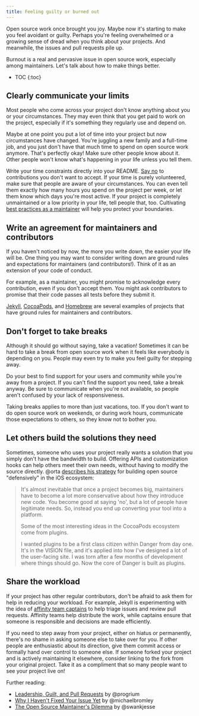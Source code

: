 ```yaml
---
title: Feeling guilty or burned out
---
```


Open source work once brought you joy. Maybe now it's starting to make you feel avoidant or guilty. Perhaps you're feeling overwhelmed or a growing sense of dread when you think about your projects. And meanwhile, the issues and pull requests pile up.

Burnout is a real and pervasive issue in open source work, especially among maintainers. Let's talk about how to make things better.

* TOC
{:toc}

## Clearly communicate your limits

Most people who come across your project don't know anything about you or your circumstances. They may even think that you get paid to work on the project, especially if it's something they regularly use and depend on.

Maybe at one point you put a lot of time into your project but now circumstances have changed. You're juggling a new family and a full-time job, and you just don't have that much time to spend on open source work anymore. That's perfectly okay! Make sure other people know about it. Other people won't know what's happening in your life unless you tell them.

Write your time constraints directly into your README. [Say no](contributions/) to contributions you don't want to accept. If your time is purely volunteered, make sure that people are aware of your circumstances. You can even tell them exactly how many hours you spend on the project per week, or let them know which days you're most active. If your project is completely unmaintained or a low priority in your life, tell people that, too. Cultivating [best practices as a maintainer](../../sustaining/best-practices/) will help you protect your boundaries.

## Write an agreement for maintainers and contributors

If you haven't noticed by now, the more you write down, the easier your life will be. One thing you may want to consider writing down are ground rules and expectations for maintainers (and contributors!). Think of it as an extension of your code of conduct.

For example, as a maintainer, you might promise to acknowledge every contribution, even if you don't accept them. You might ask contributors to promise that their code passes all tests before they submit it.

[Jekyll](https://github.com/jekyll/jekyll/tree/master/docs), [CocoaPods](https://github.com/CocoaPods/CocoaPods/wiki/Communication-&-Design-Rules), and [Homebrew](https://github.com/Homebrew/brew/blob/master/share/doc/homebrew/Maintainers-Avoiding-Burnout.md) are several examples of projects that have ground rules for maintainers and contributors.

## Don't forget to take breaks

Although it should go without saying, take a vacation! Sometimes it can be hard to take a break from open source work when it feels like everybody is depending on you. People may even try to make you feel guilty for stepping away.

Do your best to find support for your users and community while you're away from a project. If you can't find the support you need, take a break anyway. Be sure to communicate when you're not available, so people aren't confused by your lack of responsiveness.

Taking breaks applies to more than just vacations, too. If you don't want to do open source work on weekends, or during work hours, communicate those expectations to others, so they know not to bother you.

## Let others build the solutions they need

Sometimes, someone who uses your project really wants a solution that you simply don't have the bandwidth to build. Offering APIs and customization hooks can help others meet their own needs, without having to modify the source directly. @orta [describes his strategy](http://artsy.github.io/blog/2016/07/03/handling-big-projects/) for building open source "defensively" in the iOS ecosystem:

> It's almost inevitable that once a project becomes big, maintainers have to become a lot more conservative about how they introduce new code. You become good at saying 'no', but a lot of people have legitimate needs. So, instead you end up converting your tool into a platform.
>
> Some of the most interesting ideas in the CocoaPods ecosystem come from plugins.
>
> I wanted plugins to be a first class citizen within Danger from day one. It's in the VISION file, and it's applied into how I've designed a lot of the user-facing site. I was torn after a few months of development where things should go. Now the core of Danger is built as plugins.

## Share the workload

If your project has other regular contributors, don't be afraid to ask them for help in reducing your workload. For example, Jekyll is experimenting with the idea of [affinity team captains](https://github.com/jekyll/jekyll/pull/5273) to help triage issues and review pull requests. Affinity teams help distribute the work, while captains ensure that someone is responsible and decisions are made efficiently.

If you need to step away from your project, either on hiatus or permanently, there's no shame in asking someone else to take over for you. If other people are enthusiastic about its direction, give them commit access or formally hand over control to someone else. If someone forked your project and is actively maintaining it elsewhere, consider linking to the fork from your original project. Take it as a compliment that so many people want to see your project live on!

Further reading:

* [Leadership, Guilt, and Pull Requests](http://progrium.com/blog/2015/12/04/leadership-guilt-and-pull-requests/) by @progrium
* [Why I Haven't Fixed Your Issue Yet](https://archive.is/j8zAk) by @michaelbromley
* [The Open Source Maintainer's Dilemma](https://publicobject.com/2016/05/03/the-open-source-maintainers-dilemma/) by @swankjesse
